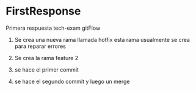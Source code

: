 # FirstResponse
Primera respuesta tech-exam gitFlow 

1. Se crea una nueva rama llamada hotfix esta rama usualmente se crea para reparar errores

2. Se crea la rama feature 2 

3. se hace el primer commit

4. se hace el segundo commit y luego un merge
